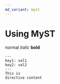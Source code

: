 ```yaml
---
md_variant: myst
---
```


# Using MyST

normal _italic_ **bold**

```{directivename} arguments
---
key1: val1
key2: val2
---
This is
directive content
```
